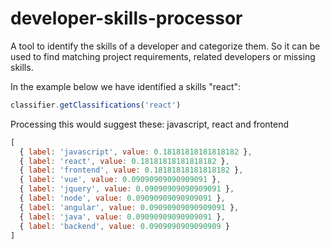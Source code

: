 # developer-skills-processor

A tool to identify the skills of a developer and categorize them. So it can be used to find matching project requirements, related developers or missing skills.

In the example below we have identified a skills "react":

```javascript
classifier.getClassifications('react')
```

Processing this would suggest these: javascript, react and frontend

```javascript
[
  { label: 'javascript', value: 0.18181818181818182 },
  { label: 'react', value: 0.18181818181818182 },
  { label: 'frontend', value: 0.18181818181818182 },
  { label: 'vue', value: 0.09090909090909091 },
  { label: 'jquery', value: 0.09090909090909091 },
  { label: 'node', value: 0.09090909090909091 },
  { label: 'angular', value: 0.09090909090909091 },
  { label: 'java', value: 0.09090909090909091 },
  { label: 'backend', value: 0.0909090909090909 }
]
```
